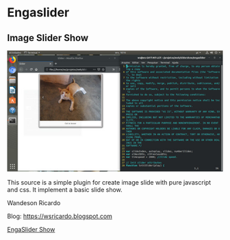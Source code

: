 # Engaslider
## Image Slider Show

![Screenshot of slider](screenshots/screenshot1.jpg)

This source is a simple plugin for create image slide with pure javascript and css.
It implement a basic slide show.


Wandeson Ricardo

Blog: https://wsricardo.blogspot.com

[EngaSlider Show](https://wsricardo.github.io/engaslider/)
